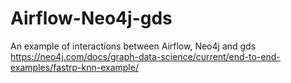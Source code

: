 # Airflow-Neo4j-gds
An example of interactions between Airflow, Neo4j and gds
https://neo4j.com/docs/graph-data-science/current/end-to-end-examples/fastrp-knn-example/
